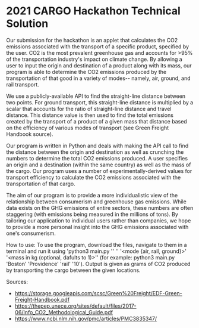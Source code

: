 # 2021 CARGO Hackathon Technical Solution

Our submission for the hackathon is an applet that calculates the CO2 emissions associated with the transport of a specific product, specified by the user. CO2 is the most prevalent greenhouse gas and accounts for >95% of the transportation industry's impact on climate change. By allowing a user to input the origin and destination of a product along with its mass, our program is able to determine the CO2 emissions produced by the transportation of that good in a variety of modes-- namely, air, ground, and rail transport.

We use a publicly-available API to find the straight-line distance between two points. For ground transport, this straight-line distance is multiplied by a scalar that accounts for the ratio of straight-line distance and travel distance. This distance value is then used to find the total emissions created by the transport of a product of a given mass that distance based on the efficiency of various modes of transport (see Green Freight Handbook source).

Our program is written in Python and deals with making the API call to find the distance between the origin and destination as well as crunching the numbers to determine the total CO2 emissions produced. A user specifies an origin and a destination (within the same country) as well as the mass of the cargo. Our program uses a number of experimentally-derived values for transport efficiency to calculate the CO2 emissions associated with the transportation of that cargo. 

The aim of our program is to provide a more individualistic view of the relationship between consumerism and greenhouse gas emissions. While data exists on the GHG emissions of entire sectors, these numbers are often staggering (with emissions being measured in the millions of tons). By tailoring our application to individual users rather than companies, we hope to provide a more personal insight into the GHG emissions associated with one's consumerism.

How to use:
To use the program, download the files, navigate to them in a terminal and run it using 'python3 main.py '<origin>' '<destination>' '<mode {air, rail, ground}>' '<mass in kg (optional, dafults to 1)>'' (for example: python3 main.py 'Boston' 'Providence' 'rail' '10'). Output is given as grams of CO2 produced by transporting the cargo between the given locations.


Sources:
- https://storage.googleapis.com/scsc/Green%20Freight/EDF-Green-Freight-Handbook.pdf
- https://thepep.unece.org/sites/default/files/2017-06/Info_CO2_Methodological_Guide.pdf
- https://www.ncbi.nlm.nih.gov/pmc/articles/PMC3835347/ 
